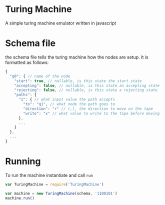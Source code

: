 # Turing Machine

A simple turing machine emulator written in javascript

# Schema file

the schema file tells the turing machine how the nodes are setup. It is formatted as follows:

```javascript
{
  "q0": { // name of the node
    "start": true, // nullable, is this state the start state
    "accepting": false, // nullable, is this state an accepting state
    "rejecting": false, // nullable, is this state a rejecting state
    "paths": {
      "1": { // what input value the path accepts
        "to": "q1", // what node the path goes to
        "direction": "r" // r,l, the direction to move on the tape
        "write": "x" // what value to write to the tape before moving
      },
      ...
    }
  },
  ...
}
```

# Running
To run the machine instantiate and call `run`

```javascript
var TuringMachine = require('TuringMachine')

var machine = new TuringMachine(schema, '1100101')
machine.run()
```
